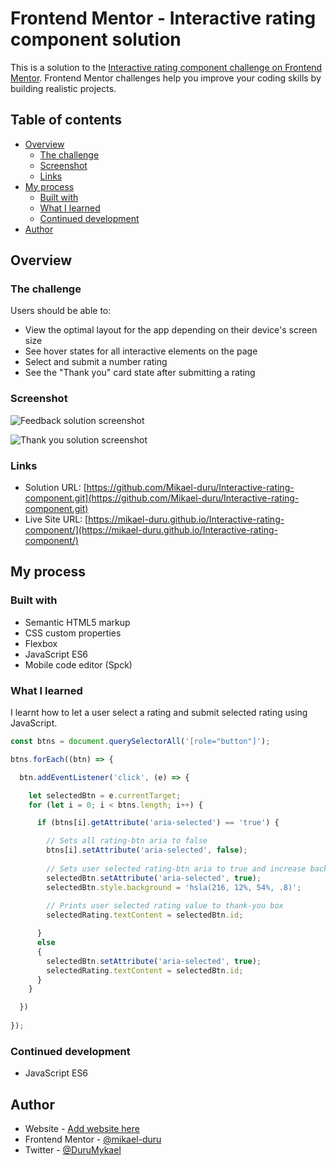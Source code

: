 # Frontend Mentor - Interactive rating component solution

This is a solution to the [Interactive rating component challenge on Frontend Mentor](https://www.frontendmentor.io/challenges/interactive-rating-component-koxpeBUmI). Frontend Mentor challenges help you improve your coding skills by building realistic projects. 

## Table of contents

- [Overview](#overview)
  - [The challenge](#the-challenge)
  - [Screenshot](#screenshot)
  - [Links](#links)
- [My process](#my-process)
  - [Built with](#built-with)
  - [What I learned](#what-i-learned)
  - [Continued development](#continued-development)
- [Author](#author)

## Overview

### The challenge

Users should be able to:

- View the optimal layout for the app depending on their device's screen size
- See hover states for all interactive elements on the page
- Select and submit a number rating
- See the "Thank you" card state after submitting a rating

### Screenshot

![Feedback solution screenshot](./images/feedback.png)

![Thank you solution screenshot](./images/thank-you.png)

### Links

- Solution URL: [https://github.com/Mikael-duru/Interactive-rating-component.git](https://github.com/Mikael-duru/Interactive-rating-component.git)
- Live Site URL: [https://mikael-duru.github.io/Interactive-rating-component/](https://mikael-duru.github.io/Interactive-rating-component/)

## My process

### Built with

- Semantic HTML5 markup
- CSS custom properties
- Flexbox
- JavaScript ES6
- Mobile code editor (Spck)

### What I learned

I learnt how to let a user select a rating and submit selected rating using JavaScript.

```js
const btns = document.querySelectorAll('[role="button"]');

btns.forEach((btn) => {

  btn.addEventListener('click', (e) => {

    let selectedBtn = e.currentTarget;
    for (let i = 0; i < btns.length; i++) {

      if (btns[i].getAttribute('aria-selected') == 'true') {

        // Sets all rating-btn aria to false
        btns[i].setAttribute('aria-selected', false);
        
        // Sets user selected rating-btn aria to true and increase background opacity
        selectedBtn.setAttribute('aria-selected', true);
        selectedBtn.style.background = 'hsla(216, 12%, 54%, .8)';
        
        // Prints user selected rating value to thank-you box
        selectedRating.textContent = selectedBtn.id;

      }
      else
      {
        selectedBtn.setAttribute('aria-selected', true);
        selectedRating.textContent = selectedBtn.id;
      }
    }

  })
  
});
```

### Continued development

- JavaScript ES6

## Author

- Website - [Add website here](https://www.your-site.com)
- Frontend Mentor - [@mikael-duru](https://www.frontendmentor.io/profile/mikael-duru)
- Twitter - [@DuruMykael](https://www.twitter.com/durumykael)